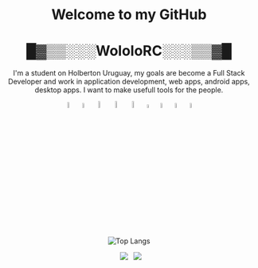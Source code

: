 <h1 align="center">Welcome to my GitHub</h1>

<h1 align="center">█▓▒▒░░░WololoRC░░░▒▒▓█</h1>

<p align="center">
    I'm a student on Holberton Uruguay, my goals are become a Full Stack Developer and work in application development, web apps, android apps, desktop apps. I want to make usefull tools for the people. 
</p

#

<div align="center">
  
  <a  href="https://www.python.org/"><img src="https://cdn4.iconfinder.com/data/icons/logos-and-brands/512/267_Python_logo-512.png" alt="Python" width=5.5%></img></a>
  <a  href="https://www.cprogramming.com/"><img src="https://upload.wikimedia.org/wikipedia/commons/thumb/1/18/C_Programming_Language.svg/1200px-C_Programming_Language.svg.png" alt="C Language logo" width=5% heigth=5%></img></a>
  <a  href="https://www.mysql.com/"><img src="https://www.todopostgresql.com/wp-content/uploads/2021/04/mysql2.png" alt="MySQL" width=6%></img></a>
  <a  href="https://flask.palletsprojects.com/en/2.2.x/"><img src="https://docs.zeet.co/assets/images/flask-a3319b33492c2abbf2abfc0403064405.png" alt="Flask" width=6%></img></a>
  <img src="https://upload.wikimedia.org/wikipedia/commons/thumb/6/61/HTML5_logo_and_wordmark.svg/512px-HTML5_logo_and_wordmark.svg.png?20170517184425" alt="HTML5 logo" width=6% heigth=6%></img>
  <img src="https://upload.wikimedia.org/wikipedia/commons/thumb/d/d5/CSS3_logo_and_wordmark.svg/1200px-CSS3_logo_and_wordmark.svg.png" alt="CSS3 logo" width=4.3% heigth=4.3%></img>
  <a  href="https://www.gnu.org/software/bash/"><img src="https://upload.wikimedia.org/wikipedia/commons/thumb/4/4b/Bash_Logo_Colored.svg/1200px-Bash_Logo_Colored.svg.png" alt="BASH logo" width=5% heigth=5%></img></a>
  <a  href="https://git-scm.com/"><img src="https://i.pinimg.com/originals/01/e5/00/01e500fca29c045d432b64f285f9c229.png" alt="Git logo" width=5% heigth=5%></img></a>
  <a  href="https://github.com/"><img src="https://cdn-icons-png.flaticon.com/512/919/919847.png" alt="GitHub logo" width=5% heigth=5%></img></a>

</div>

#
  
<div></div>  
  
<div align="center">
  
![Top Langs](https://github-readme-stats.vercel.app/api/top-langs/?username=WololoRC&hide=html,css)

</div>

<div align="center">
  
&ensp;[<img src="https://img.shields.io/badge/Email-Proton-blue" />](mailto:wololoRC@proton.me)
&ensp;[<img src="https://img.shields.io/badge/SocialMedia-Linkedin-9cf" />](https://www.linkedin.com/in/joaquin-jones-8bbabb281/)
  
</div>

